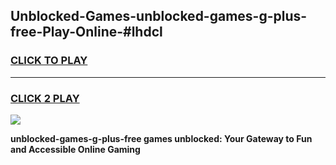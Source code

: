 
## Unblocked-Games-unblocked-games-g-plus-free-Play-Online-#lhdcl
<h3>
<a href="https://premium.freeplayer.one?title=unblocked-games-g-plus-free&ref=27F">CLICK TO PLAY</a></h3>
<hr>

<h3>
<a href="https://premium.freeplayer.one?title=unblocked-games-g-plus-free&ref=27F">CLICK 2 PLAY</a>
  
</h3>

<a href="https://premium.freeplayer.one?title=unblocked-games-g-plus-free&ref=27F"><img src="https://clearcache.store/games.png"></a>


**unblocked-games-g-plus-free games unblocked: Your Gateway to Fun and Accessible Online Gaming**

